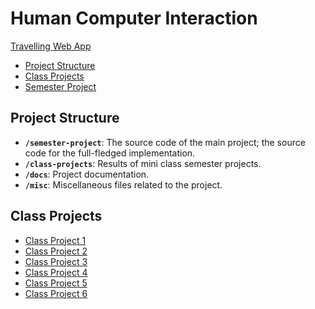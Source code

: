 ﻿# Human Computer Interaction <!-- omit in toc -->

 [Travelling Web App](planvoyage.vercel.app)

- [Project Structure](#project-structure)
- [Class Projects](#class-projects)
- [Semester Project](/semester-project)


## Project Structure

- **`/semester-project`**: The source code of the main project; the source code for the full-fledged implementation.
- **`/class-projects`**: Results of mini class semester projects.
- **`/docs`**: Project documentation.
- **`/misc`**: Miscellaneous files related to the project.

## Class Projects

- [Class Project 1](/class-projects/class-project-1/)
- [Class Project 2](/class-projects/class-project-2/)
- [Class Project 3](/class-projects/class-project-3/)
- [Class Project 4](/class-projects/class-project-4/)
- [Class Project 5](/class-projects/class-project-5/)
- [Class Project 6](/class-projects/class-project-6/)
